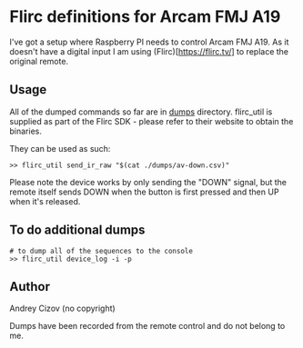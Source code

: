 Flirc definitions for Arcam FMJ A19
===================================

I've got a setup where Raspberry PI needs to control Arcam FMJ A19. As it doesn't have a digital input I am using
(Flirc)[https://flirc.tv/] to replace the original remote.


Usage
-----

All of the dumped commands so far are in [dumps](./dumps) directory. flirc_util is supplied as part of the Flirc SDK - please refer to their website to obtain the binaries.

They can be used as such:

```
>> flirc_util send_ir_raw "$(cat ./dumps/av-down.csv)"
```

Please note the device works by only sending the "DOWN" signal, but the remote itself sends DOWN when the button is first pressed and then UP when it's released.

To do additional dumps
----------------------

```
# to dump all of the sequences to the console
>> flirc_util device_log -i -p
```


Author
------

Andrey Cizov (no copyright)

Dumps have been recorded from the remote control and do not belong to me.
